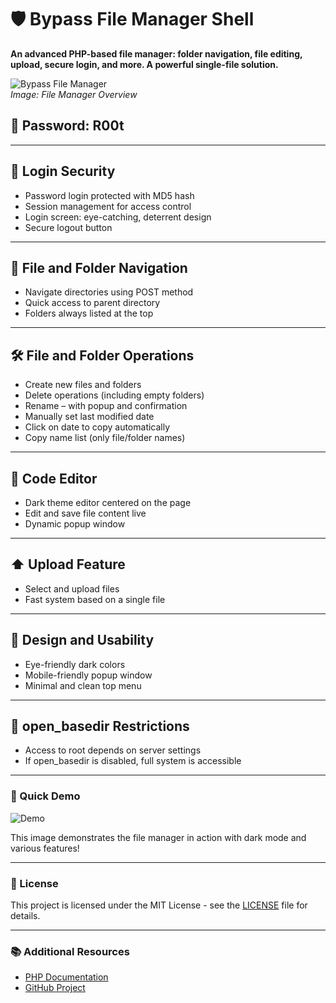 # 🛡️ Bypass File Manager Shell

**An advanced PHP-based file manager: folder navigation, file editing, upload, secure login, and more. A powerful single-file solution.**

![Bypass File Manager](https://r00t-shell.com/wp-content/uploads/2025/04/Bypass-File-Manager-Shell-R00t-Shell-1.png)  
*Image: File Manager Overview*

## 🔑 Password: **R00t**

---

## 🔐 Login Security

- Password login protected with MD5 hash
- Session management for access control
- Login screen: eye-catching, deterrent design
- Secure logout button

---

## 📁 File and Folder Navigation

- Navigate directories using POST method
- Quick access to parent directory
- Folders always listed at the top

---

## 🛠️ File and Folder Operations

- Create new files and folders
- Delete operations (including empty folders)
- Rename – with popup and confirmation
- Manually set last modified date
- Click on date to copy automatically
- Copy name list (only file/folder names)

---

## 📝 Code Editor

- Dark theme editor centered on the page
- Edit and save file content live
- Dynamic popup window

---

## ⬆️ Upload Feature

- Select and upload files
- Fast system based on a single file

---

## 🎨 Design and Usability

- Eye-friendly dark colors
- Mobile-friendly popup window
- Minimal and clean top menu

---

## 🚫 open_basedir Restrictions

- Access to root depends on server settings
- If open_basedir is disabled, full system is accessible

---

### 📌 Quick Demo
![Demo](https://via.placeholder.com/600x200)

This image demonstrates the file manager in action with dark mode and various features!

---

### 📝 License
This project is licensed under the MIT License - see the [LICENSE](LICENSE) file for details.

---

### 📚 Additional Resources

- [PHP Documentation](https://www.php.net/docs.php)
- [GitHub Project](https://github.com/yourusername/repository)
